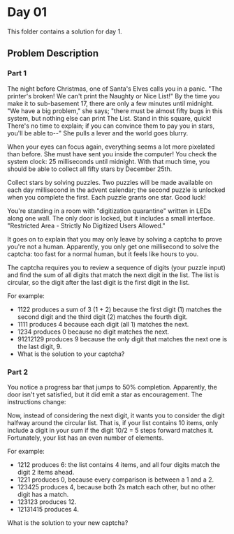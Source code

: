# Day 01

This folder contains a solution for day 1.

## Problem Description

### Part 1

The night before Christmas, one of Santa's Elves calls you in a panic. "The printer's broken! We can't print the Naughty or Nice List!" By the time you make it to sub-basement 17, there are only a few minutes until midnight. "We have a big problem," she says; "there must be almost fifty bugs in this system, but nothing else can print The List. Stand in this square, quick! There's no time to explain; if you can convince them to pay you in stars, you'll be able to--" She pulls a lever and the world goes blurry.

When your eyes can focus again, everything seems a lot more pixelated than before. She must have sent you inside the computer! You check the system clock: 25 milliseconds until midnight. With that much time, you should be able to collect all fifty stars by December 25th.

Collect stars by solving puzzles. Two puzzles will be made available on each day millisecond in the advent calendar; the second puzzle is unlocked when you complete the first. Each puzzle grants one star. Good luck!

You're standing in a room with "digitization quarantine" written in LEDs along one wall. The only door is locked, but it includes a small interface. "Restricted Area - Strictly No Digitized Users Allowed."

It goes on to explain that you may only leave by solving a captcha to prove you're not a human. Apparently, you only get one millisecond to solve the captcha: too fast for a normal human, but it feels like hours to you.

The captcha requires you to review a sequence of digits (your puzzle input) and find the sum of all digits that match the next digit in the list. The list is circular, so the digit after the last digit is the first digit in the list.

For example:

  * 1122 produces a sum of 3 (1 + 2) because the first digit (1) matches the second digit and the third digit (2) matches the fourth digit.
  * 1111 produces 4 because each digit (all 1) matches the next.
  * 1234 produces 0 because no digit matches the next.
  * 91212129 produces 9 because the only digit that matches the next one is the last digit, 9.
  * What is the solution to your captcha?

### Part 2

You notice a progress bar that jumps to 50% completion. Apparently, the door isn't yet satisfied, but it did emit a star as encouragement. The instructions change:

Now, instead of considering the next digit, it wants you to consider the digit halfway around the circular list. That is, if your list contains 10 items, only include a digit in your sum if the digit 10/2 = 5 steps forward matches it. Fortunately, your list has an even number of elements.

For example:

  * 1212 produces 6: the list contains 4 items, and all four digits match the digit 2 items ahead.
  * 1221 produces 0, because every comparison is between a 1 and a 2.
  * 123425 produces 4, because both 2s match each other, but no other digit has a match.
  * 123123 produces 12.
  * 12131415 produces 4.

What is the solution to your new captcha?
